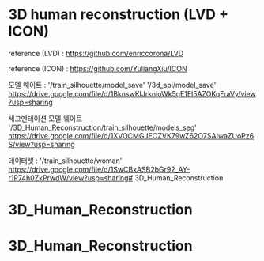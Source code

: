 # 3D human reconstruction (LVD + ICON) 

reference (LVD) : 
https://github.com/enriccorona/LVD 

reference (ICON) : 
https://github.com/YuliangXiu/ICON 

모델 웨이트 : '/train_silhouette/model_save' '/3d_api/model_save' https://drive.google.com/file/d/1BknswKlJrknioWk5qE1El5AZOKqFraVy/view?usp=sharing 

세그멘테이션 모델 웨이트 '/3D_Human_Reconstruction/train_silhouette/models_seg' https://drive.google.com/file/d/1XVOCMGJEOZVK79wZ62O7SAIwaZUoPz6S/view?usp=sharing 

데이터셋 : '/train_silhouette/woman' https://drive.google.com/file/d/1SwCBxASB2bGr92_AY-r1P74h0ZkPrwdW/view?usp=sharing# 3D_Human_Reconstruction 
# 3D_Human_Reconstruction 
# 3D_Human_Reconstruction

